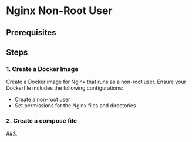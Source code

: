 # Nginx Non-Root User
## Prerequisites
## Steps

### 1. Create a Docker Image

Create a Docker image for Nginx that runs as a non-root user. Ensure your Dockerfile includes the following configurations:

- Create a non-root user
- Set permissions for the Nginx files and directories
### 2. Create a compose file
##3.
